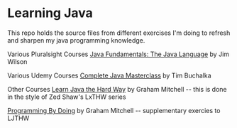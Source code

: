 # Learning Java

This repo holds the source files from different exercises I'm doing to refresh and sharpen my java programming knowledge.

Various Pluralsight Courses
[Java Fundamentals: The Java Language](https://app.pluralsight.com/library/courses/java-fundamentals-language) by Jim Wilson

Various Udemy Courses
[Complete Java Masterclass](https://www.udemy.com/java-the-complete-java-developer-course/learn/v4/) by Tim Buchalka

Other Courses
[Learn Java the Hard Way](https://learnjavathehardway.org/) by Graham Mitchell
 -- this is done in the style of Zed Shaw's LxTHW series

[Programming By Doing](http://programmingbydoing.com/) by Graham Mitchell
 -- supplementary exercies to LJTHW
